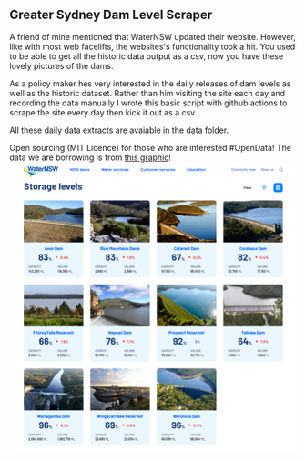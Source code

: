 ## Greater Sydney Dam Level Scraper
A friend of mine mentioned that WaterNSW updated their website.
However, like with most web facelifts, the websites's functionality took a hit.
You used to be able to get all the historic data output as a csv, now you have these lovely pictures of the dams.

As a policy maker hes very interested in the daily releases of dam levels as well as the historic dataset.
Rather than him visiting the site each day and recording the data manually I wrote this basic script with github actions to scrape the site every day then kick it out as a csv.

All these daily data extracts are avaiable in the data folder.

Open sourcing (MIT Licence) for those who are interested #OpenData!
The data we are borrowing is from [this graphic](https://www.waternsw.com.au/nsw-dams/nsw-storage-levels/greater-sydney-dam-levels)!
![Image](Images/WNSWScreenshot.png)
